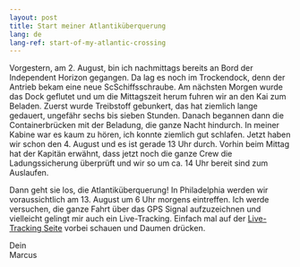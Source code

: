 ```yaml
---
layout: post
title: Start meiner Atlantiküberquerung
lang: de
lang-ref: start-of-my-atlantic-crossing
---
```


Vorgestern, am 2. August, bin ich nachmittags bereits an Bord der Independent Horizon gegangen. Da lag es noch im Trockendock, denn der Antrieb bekam eine neue ScSchiffsschraube. Am nächsten Morgen wurde das Dock geflutet und um die Mittagszeit herum fuhren wir an den Kai zum Beladen. Zuerst wurde Treibstoff gebunkert, das hat ziemlich lange gedauert, ungefähr sechs bis sieben Stunden. Danach begannen dann die Containerbrücken mit der Beladung, die ganze Nacht hindurch. In meiner Kabine war es kaum zu hören, ich konnte ziemlich gut schlafen. Jetzt haben wir schon den 4. August und es ist gerade 13 Uhr durch. Vorhin beim Mittag hat der Kapitän erwähnt, dass jetzt noch die ganze Crew die Ladungssicherung überprüft und wir so um ca. 14 Uhr bereit sind zum Auslaufen.

Dann geht sie los, die Atlantiküberquerung! In Philadelphia werden wir voraussichtlich am 13. August um 6 Uhr morgens eintreffen. Ich werde versuchen, die ganze Fahrt über das GPS Signal aufzuzeichnen und vielleicht gelingt mir auch ein Live-Tracking. Einfach mal auf der [Live-Tracking Seite](/de/live) vorbei schauen und Daumen drücken.

Dein  
Marcus
